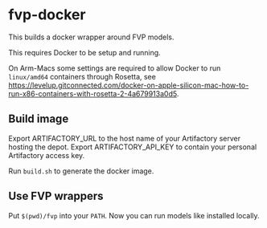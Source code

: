 # fvp-docker

This builds a docker wrapper around FVP models.

This requires Docker to be setup and running.

On Arm-Macs some settings are required to allow Docker to run `linux/amd64` containers through Rosetta, see
https://levelup.gitconnected.com/docker-on-apple-silicon-mac-how-to-run-x86-containers-with-rosetta-2-4a679913a0d5.

## Build image

Export ARTIFACTORY_URL to the host name of your Artifactory server hosting the depot.
Export ARTIFACTORY_API_KEY to contain your personal Artifactory access key.

Run `build.sh` to generate the docker image.

## Use FVP wrappers

Put `$(pwd)/fvp` into your `PATH`.
Now you can run models like installed locally.
